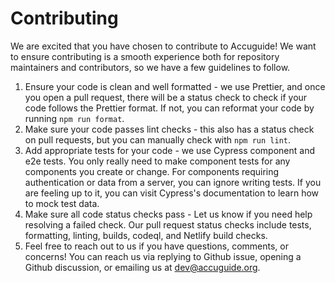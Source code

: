 # Contributing
We are excited that you have chosen to contribute to Accuguide! We want to ensure contributing is a smooth experience both for repository maintainers and contributors, so we have a few guidelines to follow.

1. Ensure your code is clean and well formatted - we use Prettier, and once you open a pull request, there will be a status check to check if your code follows the Prettier format. If not, you can reformat your code by running `npm run format`.
2. Make sure your code passes lint checks - this also has a status check on pull requests, but you can manually check with `npm run lint`.
3. Add appropriate tests for your code - we use Cypress component and e2e tests. You only really need to make component tests for any components you create or change. For components requiring authentication or data from a server, you can ignore writing tests. If you are feeling up to it, you can visit Cypress's documentation to learn how to mock test data.
4. Make sure all code status checks pass - Let us know if you need help resolving a failed check. Our pull request status checks include tests, formatting, linting, builds, codeql, and Netlify build checks.
5. Feel free to reach out to us if you have questions, comments, or concerns! You can reach us via replying to Github issue, opening a Github discussion, or emailing us at dev@accuguide.org.

